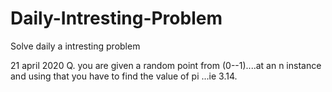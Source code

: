 # Daily-Intresting-Problem
Solve daily a intresting problem

21 april 2020
Q. you are given a random point from (0--1)....at an n instance and using that you have to find the value of pi ...ie 3.14.
